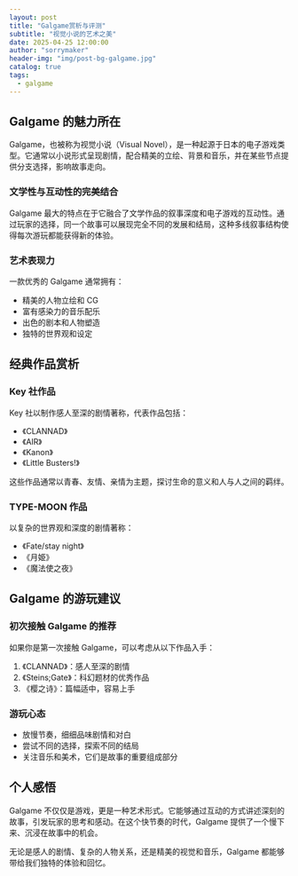```yaml
---
layout: post
title: "Galgame赏析与评测"
subtitle: "视觉小说的艺术之美"
date: 2025-04-25 12:00:00
author: "sorrymaker"
header-img: "img/post-bg-galgame.jpg"
catalog: true
tags:
  - galgame
---
```


## Galgame 的魅力所在

Galgame，也被称为视觉小说（Visual Novel），是一种起源于日本的电子游戏类型。它通常以小说形式呈现剧情，配合精美的立绘、背景和音乐，并在某些节点提供分支选择，影响故事走向。

### 文学性与互动性的完美结合

Galgame 最大的特点在于它融合了文学作品的叙事深度和电子游戏的互动性。通过玩家的选择，同一个故事可以展现完全不同的发展和结局，这种多线叙事结构使得每次游玩都能获得新的体验。

### 艺术表现力

一款优秀的 Galgame 通常拥有：

- 精美的人物立绘和 CG
- 富有感染力的音乐配乐
- 出色的剧本和人物塑造
- 独特的世界观和设定

## 经典作品赏析

### Key 社作品

Key 社以制作感人至深的剧情著称，代表作品包括：

- 《CLANNAD》
- 《AIR》
- 《Kanon》
- 《Little Busters!》

这些作品通常以青春、友情、亲情为主题，探讨生命的意义和人与人之间的羁绊。

### TYPE-MOON 作品

以复杂的世界观和深度的剧情著称：

- 《Fate/stay night》
- 《月姫》
- 《魔法使之夜》

## Galgame 的游玩建议

### 初次接触 Galgame 的推荐

如果你是第一次接触 Galgame，可以考虑从以下作品入手：

1. 《CLANNAD》：感人至深的剧情
2. 《Steins;Gate》：科幻题材的优秀作品
3. 《樱之诗》：篇幅适中，容易上手

### 游玩心态

- 放慢节奏，细细品味剧情和对白
- 尝试不同的选择，探索不同的结局
- 关注音乐和美术，它们是故事的重要组成部分

## 个人感悟

Galgame 不仅仅是游戏，更是一种艺术形式。它能够通过互动的方式讲述深刻的故事，引发玩家的思考和感动。在这个快节奏的时代，Galgame 提供了一个慢下来、沉浸在故事中的机会。

无论是感人的剧情、复杂的人物关系，还是精美的视觉和音乐，Galgame 都能够带给我们独特的体验和回忆。
